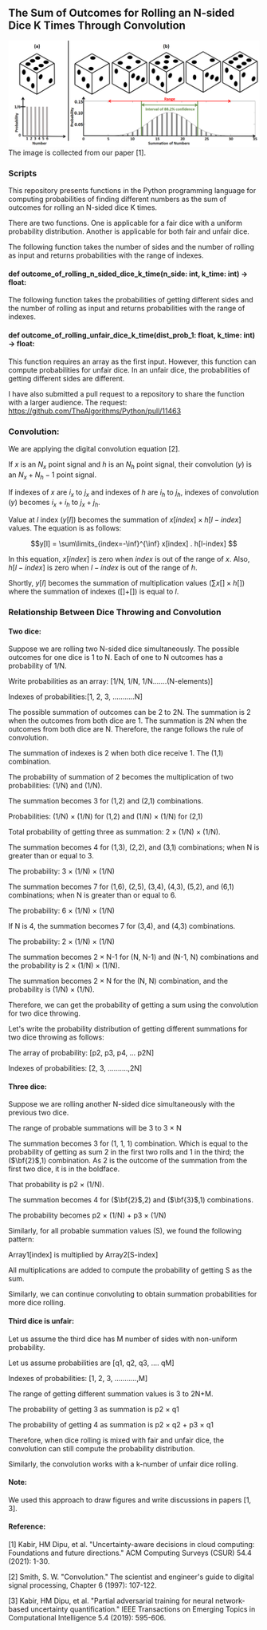 ## The Sum of Outcomes for Rolling an N-sided Dice K Times Through Convolution

<img src="https://github.com/dipuk0506/dice/blob/main/dice_interval5.png" width="700">
The image is collected from our paper [1].

### Scripts

This repository presents functions in the Python programming language for computing probabilities of finding different numbers as the sum of outcomes for rolling an N-sided dice K times.

There are two functions. One is applicable for a fair dice with a uniform probability distribution. Another is applicable for both fair and unfair dice.

The following function takes the number of sides and the number of rolling as input and returns probabilities with the range of indexes.
#### def outcome_of_rolling_n_sided_dice_k_time(n_side: int, k_time: int) -> float:

The following function takes the probabilities of getting different sides and the number of rolling as input and returns probabilities with the range of indexes.
#### def outcome_of_rolling_unfair_dice_k_time(dist_prob_1: float, k_time: int) -> float:
This function requires an array as the first input. However, this function can compute probabilities for unfair dice. In an unfair dice, the probabilities of getting different sides are different.

I have also submitted a pull request to a repository to share the function with a larger audience.
The request: https://github.com/TheAlgorithms/Python/pull/11463


### Convolution:
We are applying the digital convolution equation [2].

If $x$ is an $N_x$ point signal and $h$ is an $N_h$ point signal, their convolution ($y$) is an $N_x+N_h-1$ point signal. 

If indexes of $x$ are $i_x$ to $j_x$ and indexes of $h$ are $i_h$ to $j_h$, indexes of convolution ($y$) becomes $i_x+i_h$ to $j_x+j_h$.

Value at $l$ index ($y[l]$) becomes the summation of $x[index] \times h[l-index]$ values. The equation is as follows:

$$y[l] = \sum\limits_{index=-\inf}^{\inf} x[index] . h[l-index] $$

In this equation, $x[index]$ is zero when $index$ is out of the range of $x$. Also, $h[l-index]$ is zero when $l-index$ is out of the range of $h$.

Shortly, $y[l]$ becomes the summation of multiplication values ($\sum x[] \times h[]$) where the summation of indexes ([]+[]) is equal to $l$.


### Relationship Between Dice Throwing and Convolution

#### Two dice:
Suppose we are rolling two N-sided dice simultaneously. The possible outcomes for one dice is 1 to N. Each of one to N outcomes has a probability of 1/N.

Write probabilities as an array: [1/N, 1/N, 1/N.......(N-elements)]

Indexes of probabilities:[1, 2, 3, ...........N]

The possible summation of outcomes can be 2 to 2N. The summation is 2 when the outcomes from both dice are 1. The summation is 2N when the outcomes from both dice are N. Therefore, the range follows the rule of convolution.


The summation of indexes is 2 when both dice receive 1. The (1,1) combination.

The probability of summation of 2 becomes the multiplication of two probabilities: (1/N) and (1/N). 

The summation becomes 3 for (1,2) and (2,1) combinations.

Probabilities: (1/N) $\times$ (1/N) for (1,2) and (1/N) $\times$ (1/N) for (2,1)

Total probability of getting three as summation: 2 $\times$ (1/N) $\times$ (1/N).

The summation becomes 4 for (1,3), (2,2), and (3,1) combinations; when N is greater than or equal to 3.

The probability: 3 $\times$ (1/N) $\times$ (1/N)

The summation becomes 7 for (1,6), (2,5), (3,4), (4,3), (5,2), and (6,1) combinations; when N is greater than or equal to 6.

The probability: 6 $\times$ (1/N) $\times$ (1/N)

If N is 4, the summation becomes 7 for (3,4), and (4,3) combinations.

The probability: 2 $\times$ (1/N) $\times$ (1/N)

The summation becomes 2 $\times$ N-1 for (N, N-1) and (N-1, N) combinations and the probability is 2 $\times$ (1/N) $\times$ (1/N).

The summation becomes 2 $\times$ N for the (N, N) combination, and the probability is (1/N) $\times$ (1/N).

Therefore, we can get the probability of getting a sum using the convolution for two dice throwing.


Let's write the probability distribution of getting different summations for two dice throwing as follows:

The array of probability: [p2, p3, p4, ... p2N]

Indexes of probabilities: [2, 3, ..........,2N]

#### Three dice:
Suppose we are rolling another N-sided dice simultaneously with the previous two dice.

The range of probable summations will be 3 to 3 $\times$ N

The summation becomes 3 for (1, 1, 1) combination. Which is equal to the probability of getting as sum 2 in the first two rolls and 1 in the third; the ($\bf{2}$,1) combination. As 2 is the outcome of the summation from the first two dice, it is in the boldface.

That probability is p2 $\times$ (1/N).

The summation becomes 4 for ($\bf{2}$,2) and ($\bf{3}$,1) combinations.

The probability becomes p2 $\times$ (1/N) + p3 $\times$ (1/N)

Similarly, for all probable summation values (S), we found the following pattern:

Array1[index] is multiplied by Array2[S-index]

All multiplications are added to compute the probability of getting S as the sum.

Similarly, we can continue convoluting to obtain summation probabilities for more dice rolling.

#### Third dice is unfair:
Let us assume the third dice has M number of sides with non-uniform probability.

Let us assume probabilities are [q1, q2, q3, .... qM]

Indexes of probabilities: [1, 2, 3, ...........,M]

The range of getting different summation values is 3 to 2N+M.

The probability of getting 3 as summation is p2 $\times$ q1

The probability of getting 4 as summation is p2 $\times$ q2 + p3 $\times$ q1

Therefore, when dice rolling is mixed with fair and unfair dice, the convolution can still compute the probability distribution.

Similarly, the convolution works with a k-number of unfair dice rolling.

#### Note:
We used this approach to draw figures and write discussions in papers [1, 3].


#### Reference:
[1] Kabir, HM Dipu, et al. "Uncertainty-aware decisions in cloud computing: Foundations and future directions." ACM Computing Surveys (CSUR) 54.4 (2021): 1-30.

[2] Smith, S. W. "Convolution." The scientist and engineer's guide to digital signal processing, Chapter 6 (1997): 107-122.

[3] Kabir, HM Dipu, et al. "Partial adversarial training for neural network-based uncertainty quantification." IEEE Transactions on Emerging Topics in Computational Intelligence 5.4 (2019): 595-606.
